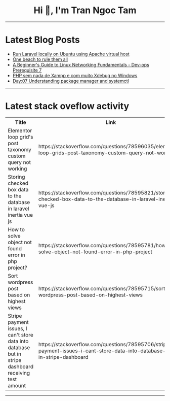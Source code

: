 <h1 align="center">Hi 👋, I'm Tran Ngoc Tam</h1>

---

# Latest Blog Posts 
<!-- BLOG-POST-LIST:START -->
- [Run Laravel locally on Ubuntu using Apache virtual host](https://dev.to/medilies/run-laravel-locally-on-ubuntu-using-apache-virtual-host-chd)
- [One beach to rule them all](https://dev.to/rcmonteiro/one-beach-to-rule-them-all-3nid)
- [A Beginner&#39;s Guide to Linux Networking Fundamentals - Dev-ops Prerequisite 7](https://dev.to/iaadidev/a-beginners-guide-to-linux-networking-fundamentals-dev-ops-prerequisite-7-434o)
- [PHP sem nada de Xampp e com muito Xdebug no Windows](https://dev.to/wesleyotio/php-sem-nada-de-xampp-e-com-muito-xdebug-no-windows-opa)
- [Day:07 Understanding package manager and systemctl](https://dev.to/oncloud7/day07-understanding-package-manager-and-systemctl-14b1)
<!-- BLOG-POST-LIST:END -->

---

# Latest stack oveflow activity
<table>
  <tr><th>Title</th><th>Link</th></tr>
  <!-- STACKOVERFLOW:START --><tr><td>Elementor loop grid&#39;s post taxonomy custom query not working</td><td>https://stackoverflow.com/questions/78596035/elementor-loop-grids-post-taxonomy-custom-query-not-working</td></tr><tr><td>Storing checked box data to the database in laravel inertia vue js</td><td>https://stackoverflow.com/questions/78595821/storing-checked-box-data-to-the-database-in-laravel-inertia-vue-js</td></tr><tr><td>How to solve object not found error in php project?</td><td>https://stackoverflow.com/questions/78595781/how-to-solve-object-not-found-error-in-php-project</td></tr><tr><td>Sort wordpress post based on highest views</td><td>https://stackoverflow.com/questions/78595715/sort-wordpress-post-based-on-highest-views</td></tr><tr><td>Stripe payment issues, I can&#39;t store data into database but in stripe dashboard receiving test amount</td><td>https://stackoverflow.com/questions/78595706/stripe-payment-issues-i-cant-store-data-into-database-but-in-stripe-dashboard</td></tr><!-- STACKOVERFLOW:END -->
</table>

---


